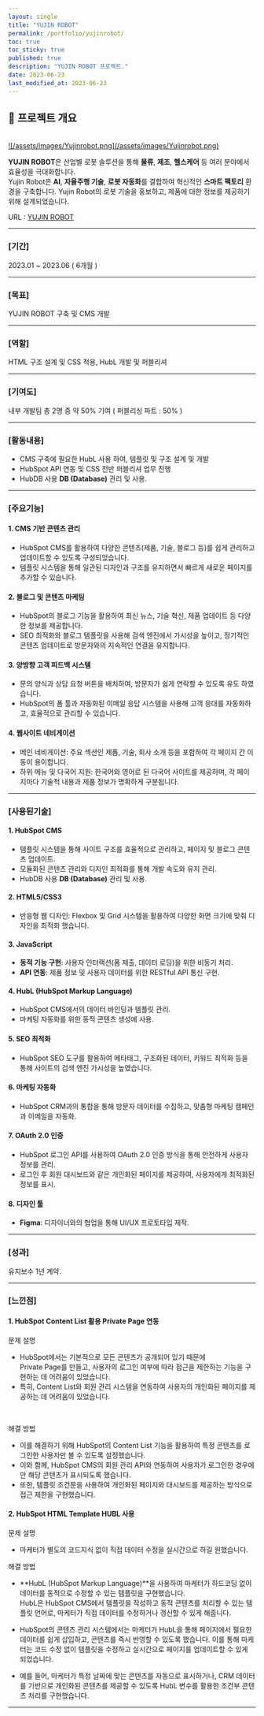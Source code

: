 ```yaml
---
layout: single
title: "YUJIN ROBOT"
permalink: /portfolio/yujinrobot/
toc: true
toc_sticky: true
published: true
description: "YUJIN ROBOT 프로젝트."
date: 2023-06-23
last_modified_at: 2023-06-23
---
```


## 📄 프로젝트 개요
<br/>
<a class="batimmage" href="/assets/images/Yujinrobot.png">
![/assets/images/Yujinrobot.png](/assets/images/Yujinrobot.png)
</a>

**YUJIN ROBOT**은 산업별 로봇 솔루션을 통해 **물류**, **제조**, **헬스케어** 등 여러 분야에서 효율성을 극대화합니다.  
Yujin Robot은 **AI**, **자율주행 기술**, **로봇 자동화**를 결합하여 혁신적인 **스마트 팩토리** 환경을 구축합니다.
Yujin Robot의 로봇 기술을 홍보하고, 제품에 대한 정보를 제공하기 위해 설계되었습니다.

URL : <a href="https://yujinrobot.com/" target="_blank">YUJIN ROBOT</a>

---

### [기간] <br/>

2023.01 ~ 2023.06 ( 6개월 )

---

### [목표] <br/>

YUJIN ROBOT 구축 및 CMS 개발

---

### [역할] <br/>

HTML 구조 설계 및 CSS 적용, HubL 개발 및 퍼블리셔

---

### [기여도] <br/>

내부 개발팀 총 2명 중 약 50% 기여 ( 퍼블리싱 파트 : 50% )

---

### [활동내용] <br/>

- CMS 구축에 필요한 HubL 사용 하여, 템플릿 및 구조 설계 및 개발 <br/> 
- HubSpot API 연동 및 CSS 전반 퍼블리셔 업무 진행 <br/>
- HubDB 사용 **DB (Database)** 관리 및 사용.

---

### [주요기능]

#### 1. **CMS 기반 콘텐츠 관리**

- HubSpot CMS를 활용하여 다양한 콘텐츠(제품, 기술, 블로그 등)를 쉽게 관리하고 업데이트할 수 있도록 구성되었습니다.
- 템플릿 시스템을 통해 일관된 디자인과 구조를 유지하면서 빠르게 새로운 페이지를 추가할 수 있습니다.

#### 2. **블로그 및 콘텐츠 마케팅**

- HubSpot의 블로그 기능을 활용하여 최신 뉴스, 기술 혁신, 제품 업데이트 등 다양한 정보를 제공합니다.
- SEO 최적화와 블로그 템플릿을 사용해 검색 엔진에서 가시성을 높이고, 정기적인 콘텐츠 업데이트로 방문자와의 지속적인 연결을 유지합니다.

#### 3. **양방향 고객 피드백 시스템**

- 문의 양식과 상담 요청 버튼을 배치하여, 방문자가 쉽게 연락할 수 있도록 유도 하였습니다.
- HubSpot의 폼 툴과 자동화된 이메일 응답 시스템을 사용해 고객 응대를 자동화하고, 효율적으로 관리할 수 있습니다.

#### 4. **웹사이트 네비게이션**
- 메인 네비게이션: 주요 섹션인 제품, 기술, 회사 소개 등을 포함하여 각 페이지 간 이동이 용이합니다.
- 하위 메뉴 및 다국어 지원: 한국어와 영어로 된 다국어 사이트를 제공하며, 각 페이지마다 기술적 내용과 제품 정보가 명확하게 구분됩니다.

---

### [사용된기술] 

#### 1. **HubSpot CMS**

- 템플릿 시스템을 통해 사이트 구조를 효율적으로 관리하고, 페이지 및 블로그 콘텐츠 업데이트.
- 모듈화된 콘텐츠 관리와 디자인 최적화를 통해 개발 속도와 유지 관리.
- HubDB 사용 **DB (Database)** 관리 및 사용.

#### 2. **HTML5/CSS3**

- 반응형 웹 디자인: Flexbox 및 Grid 시스템을 활용하여 다양한 화면 크기에 맞춰 디자인을 최적화 했습니다.

#### 3. **JavaScript** 

- **동적 기능 구현**: 사용자 인터랙션(폼 제출, 데이터 로딩)을 위한 비동기 처리.  
- **API 연동**: 제품 정보 및 사용자 데이터를 위한 RESTful API 통신 구현.  

#### 4. **HubL** (HubSpot Markup Language)

- HubSpot CMS에서의 데이터 바인딩과 템플릿 관리.
- 마케팅 자동화를 위한 동적 콘텐츠 생성에 사용.

#### 5. **SEO 최적화**

- HubSpot SEO 도구를 활용하여 메타태그, 구조화된 데이터, 키워드 최적화 등을 통해 사이트의 검색 엔진 가시성을 높였습니다.

#### 6. **마케팅 자동화**

- HubSpot CRM과의 통합을 통해 방문자 데이터를 수집하고, 맞춤형 마케팅 캠페인과 이메일을 자동화.

#### 7. **OAuth 2.0 인증**

- HubSpot 로그인 API를 사용하여 OAuth 2.0 인증 방식을 통해 안전하게 사용자 정보를 관리.
- 로그인 후 회원 대시보드와 같은 개인화된 페이지를 제공하여, 사용자에게 최적화된 정보를 표시.

#### 8. **디자인 툴**  

- **Figma**: 디자이너와의 협업을 통해 UI/UX 프로토타입 제작. 

---

### [성과] <br/>

유지보수 1년 계약. 

---

### [느낀점] 

#### 1. **HubSpot Content List 활용 Private Page 연동** <br>

문제 설명 <br>
- HubSpot에서는 기본적으로 모든 콘텐츠가 공개되어 있기 때문에 <br>
Private Page를 만들고, 사용자의 로그인 여부에 따라 접근을 제한하는 기능을 구현하는 데 어려움이 있었습니다.
- 특히, Content List와 회원 관리 시스템을 연동하여 사용자의 개인화된 페이지를 제공하는 데 어려움이 있었습니다.
<br> 

해결 방법 <br>
- 이를 해결하기 위해 HubSpot의 Content List 기능을 활용하여 특정 콘텐츠를 로그인한 사용자만 볼 수 있도록 설정했습니다. 
- 이와 함께, HubSpot CMS의 회원 관리 API와 연동하여 사용자가 로그인한 경우에만 해당 콘텐츠가 표시되도록 했습니다. 
- 또한, 템플릿 조건문을 사용하여 개인화된 페이지와 대시보드를 제공하는 방식으로 접근 제한을 구현했습니다.

#### 2. **HubSpot HTML Template HUBL 사용** <br>

문제 설명 <br>
- 마케터가 별도의 코드지식 없이 직접 데이터 수정을 실시간으로 하길 원했습니다.

해결 방법 <br>
- **HubL (HubSpot Markup Language)**을 사용하여 마케터가 하드코딩 없이 데이터를 동적으로 수정할 수 있는 템플릿을 구현했습니다. <br> 
HubL은 HubSpot CMS에서 템플릿을 작성하고 동적 콘텐츠를 처리할 수 있는 템플릿 언어로, 마케터가 직접 데이터를 수정하거나 갱신할 수 있게 해줍니다.

- HubSpot의 콘텐츠 관리 시스템에서는 마케터가 HubL을 통해 페이지에서 필요한 데이터를 쉽게 삽입하고, 콘텐츠를 즉시 반영할 수 있도록 했습니다. 이를 통해 마케터는 코드 수정 없이 템플릿을 수정하고 실시간으로 페이지를 업데이트할 수 있게 되었습니다.

- 예를 들어, 마케터가 특정 날짜에 맞는 콘텐츠를 자동으로 표시하거나, CRM 데이터를 기반으로 개인화된 콘텐츠를 제공할 수 있도록 HubL 변수를 활용한 조건부 콘텐츠 처리를 구현했습니다.

---
